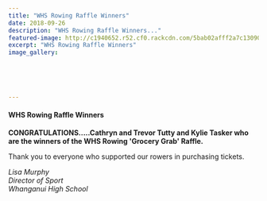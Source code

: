 ```yaml
---
title: "WHS Rowing Raffle Winners"
date: 2018-09-26
description: "WHS Rowing Raffle Winners..."
featured-image: http://c1940652.r52.cf0.rackcdn.com/5bab02afff2a7c1309000121/fundraiser-ticket330.gif
excerpt: "WHS Rowing Raffle Winners"
image_gallery:
    
    
    
    
    
---
```


<h4>WHS Rowing Raffle Winners</h4>
<p><strong>CONGRATULATIONS.....Cathryn and Trevor Tutty and Kylie Tasker who are the winners of the WHS Rowing 'Grocery Grab' Raffle.&nbsp;&nbsp;</strong></p>
<p><span>Thank you to everyone who supported our rowers in purchasing tickets.&nbsp;</span>&nbsp;</p>
<p><em>Lisa Murphy<br />Director of Sport</em><br /><em>Whanganui High School&nbsp;&nbsp;</em></p>

